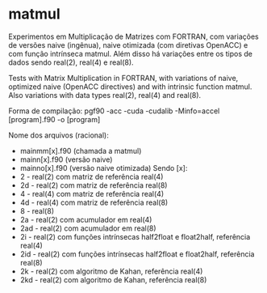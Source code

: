 # matmul
Experimentos em Multiplicação de Matrizes com FORTRAN, com variações de versões naive (ingênua), naive otimizada (com diretivas OpenACC) e com função intrínseca matmul. Além disso há variações entre os tipos de dados sendo real(2), real(4) e real(8).

Tests with Matrix Multiplication in FORTRAN, with variations of naive, optimized naive (OpenACC directives) and with intrinsic function matmul. Also variations with data types real(2), real(4) and real(8).

Forma de compilação:
pgf90 -acc -cuda -cudalib -Minfo=accel [program].f90 -o [program]

Nome dos arquivos (racional):
- mainmm[x].f90 (chamada a matmul)
- mainn[x].f90 (versão naive)
- mainno[x].f90 (versão naive otimizada)
Sendo [x]:
- 2 - real(2) com matriz de referência real(4)
- 2d - real(2) com matriz de referência real(8)
- 4 - real(4) com matriz de referência real(4)
- 4d - real(4) com matriz de referência real(8)
- 8 - real(8)
- 2a - real(2) com acumulador em real(4)
- 2ad - real(2) com acumulador em real(8)
- 2i - real(2) com funções intrínsecas half2float e float2half, referência real(4)
- 2id - real(2) com funções intrínsecas half2float e float2half, referência real(8)
- 2k - real(2) com algoritmo de Kahan, referência real(4)
- 2kd - real(2) com algoritmo de Kahan, referência real(8)
